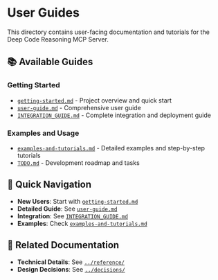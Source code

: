 # User Guides

This directory contains user-facing documentation and tutorials for the Deep Code Reasoning MCP Server.

## 📚 **Available Guides**

### Getting Started

- [`getting-started.md`](./getting-started.md) - Project overview and quick start
- [`user-guide.md`](./user-guide.md) - Comprehensive user guide
- [`INTEGRATION_GUIDE.md`](./INTEGRATION_GUIDE.md) - Complete integration and deployment guide

### Examples and Usage

- [`examples-and-tutorials.md`](./examples-and-tutorials.md) - Detailed examples and step-by-step tutorials
- [`TODO.md`](./TODO.md) - Development roadmap and tasks

## 🎯 **Quick Navigation**

- **New Users**: Start with [`getting-started.md`](./getting-started.md)
- **Detailed Guide**: See [`user-guide.md`](./user-guide.md)
- **Integration**: See [`INTEGRATION_GUIDE.md`](./INTEGRATION_GUIDE.md)
- **Examples**: Check [`examples-and-tutorials.md`](./examples-and-tutorials.md)

## 📖 **Related Documentation**

- **Technical Details**: See [`../reference/`](../reference/)
- **Design Decisions**: See [`../decisions/`](../decisions/)
